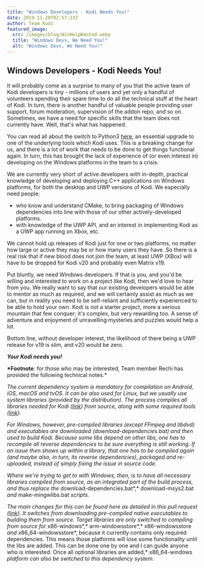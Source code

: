 ```yaml
---
title: "Windows Developers - Kodi Needs You!"
date: 2019-11-20T02:57:13Z
author: Team Kodi
featured_image:
  src: /images/blog/WinHelpWanted.webp
  title: "Windows Devs, We Need You!"
  alt: "Windows Devs, We Need You!"
---
```


## Windows Developers - Kodi Needs You!

It will probably come as a surprise to many of you that the active team of Kodi developers is tiny - millions of users and yet only a handful of volunteers spending their spare time to do all the technical stuff at the heart of Kodi. In turn, there is another handful of valuable people providing user support, forum moderation, supervision of the addon repo, and so on. Sometimes, we have a need for specific skills that the team does not currently have. Well, that's what has happened.

You can read all about the switch to Python3 [here](https://kodi.tv/article/kodi-19-python-3-goes-live), an essential upgrade to one of the underlying tools which Kodi uses. This is a breaking change for us, and there is a lot of work that needs to be done to get things functional again. In turn, this has brought the lack of experience of (or even interest in) developing on the Windows platforms in the team to a crisis.

We are currently very short of active developers with in-depth, practical knowledge of developing and deploying C++ applications on Windows platforms, for both the desktop and UWP versions of Kodi. We especially need people:

- who know and understand CMake, to bring packaging of Windows dependencies into line with those of our other actively-developed platforms.
- with knowledge of the UWP API, and an interest in implementing Kodi as a UWP app running on Xbox, etc.

We cannot hold up releases of Kodi just for one or two platforms, no matter how large or active they may be or how many users they have. So there is a real risk that if new blood does not join the team, at least UWP (XBox) will have to be dropped for Kodi v20 and probably even Matrix v19.

Put bluntly, we need Windows developers. If that is you, and you'd be willing and interested to work on a project like Kodi, then we'd love to hear from you. We really want to say that our existing developers would be able to mentor as much as required, and we will certainly assist as much as we can, but in reality you need to be self-reliant and sufficiently experienced to be able to hold your own. Kodi is not a starter project, more a serious mountain that few conquer; it's complex, but very rewarding too. A sense of adventure and enjoyment of unravelling mysteries and puzzles would help a lot.

Bottom line, without developer interest, the likelihood of there being a UWP release for v19 is slim, and v20 would be zero.

**_Your Kodi needs you!_**

**\*Footnote**: for those who may be interested, Team member Rechi has provided the following technical notes.\*

_The current dependency system is mandatory for compilation on Android, iOS, macOS and tvOS. It can be also used for Linux, but we usually use system libraries (provided by the distribution). The process compiles all libraries needed for Kodi ([link](https://github.com/xbmc/xbmc/tree/master/tools/depends/target)) from source, along with some required tools ([link](https://github.com/xbmc/xbmc/tree/master/tools/depends/native))._

*For Windows, however, pre-compiled libraries (except FFmpeg and libdvd) and executables are downloaded (*download-dependencies.bat*) and then used to build Kodi. Because some libs depend on other libs, one has to recompile all reverse dependencies to be sure everything is still working. If an issue then shows up within a library, that one has to be compiled again (and maybe also, in turn, its reverse dependencies), packaged and re-uploaded, instead of simply fixing the issue in source code.*

_Where we're trying to get to with Windows, then, is to have all necessary libraries compiled from source, as an integrated part of the build process, and thus replace the_ download-dependencies.bat*,* download-msys2.bat _and_ make-mingwlibs.bat _scripts._

_The main changes for this can be found here as detailed in this pull request ([link](https://github.com/xbmc/xbmc/pull/16850)). It switches from downloading pre-compiled native executables to building them from source. Target libraries are only switched to compiling from source for_ x86-windows*,* arm-windowsstore*,* x86-windowsstore _and_ x86_64-windowsstore*, because it currently contains only required dependencies. This means those platforms will lose some functionality until the libs are added. This can be done one by one and I can guide anyone who is interested. Once all optional libraries are added,* x86_64-windows _platform can also be switched to this dependency system._
